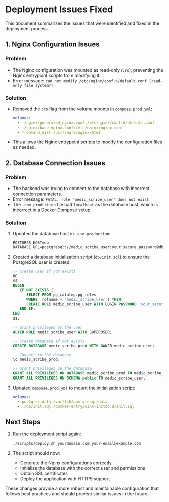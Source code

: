 # Deployment Issues Fixed

This document summarizes the issues that were identified and fixed in the deployment process.

## 1. Nginx Configuration Issues

### Problem
- The Nginx configuration was mounted as read-only (`:ro`), preventing the Nginx entrypoint scripts from modifying it.
- Error message: `can not modify /etc/nginx/conf.d/default.conf (read-only file system?)`

### Solution
- Removed the `:ro` flag from the volume mounts in `compose.prod.yml`:
  ```yaml
  volumes:
    - ./nginx/generated_nginx.conf:/etc/nginx/conf.d/default.conf
    - ./nginx/base_nginx.conf:/etc/nginx/nginx.conf
    - frontend_dist:/usr/share/nginx/html
  ```
- This allows the Nginx entrypoint scripts to modify the configuration files as needed.

## 2. Database Connection Issues

### Problem
- The backend was trying to connect to the database with incorrect connection parameters.
- Error message: `FATAL: role "medic_scribe_user" does not exist`
- The `.env.production` file had `localhost` as the database host, which is incorrect in a Docker Compose setup.

### Solution
1. Updated the database host in `.env.production`:
   ```
   POSTGRES_HOST=db
   DATABASE_URL=postgresql://medic_scribe_user:your_secure_password@db:5432/medic_scribe_prod
   ```

2. Created a database initialization script (`db/init.sql`) to ensure the PostgreSQL user is created:
   ```sql
   -- Create user if not exists
   DO
   $$
   BEGIN
      IF NOT EXISTS (
         SELECT FROM pg_catalog.pg_roles
         WHERE  rolname = 'medic_scribe_user') THEN
         CREATE ROLE medic_scribe_user WITH LOGIN PASSWORD 'your_secure_password';
      END IF;
   END
   $$;

   -- Grant privileges to the user
   ALTER ROLE medic_scribe_user WITH SUPERUSER;

   -- Create database if not exists
   CREATE DATABASE medic_scribe_prod WITH OWNER medic_scribe_user;

   -- Connect to the database
   \c medic_scribe_prod;

   -- Grant privileges on the database
   GRANT ALL PRIVILEGES ON DATABASE medic_scribe_prod TO medic_scribe_user;
   GRANT ALL PRIVILEGES ON SCHEMA public TO medic_scribe_user;
   ```

3. Updated `compose.prod.yml` to mount the initialization script:
   ```yaml
   volumes:
     - postgres_data:/var/lib/postgresql/data
     - ./db/init.sql:/docker-entrypoint-initdb.d/init.sql
   ```

## Next Steps

1. Run the deployment script again:
   ```bash
   ./scripts/deploy.sh yourdomain.com your-email@example.com
   ```

2. The script should now:
   - Generate the Nginx configurations correctly
   - Initialize the database with the correct user and permissions
   - Obtain SSL certificates
   - Deploy the application with HTTPS support

These changes provide a more robust and maintainable configuration that follows best practices and should prevent similar issues in the future.